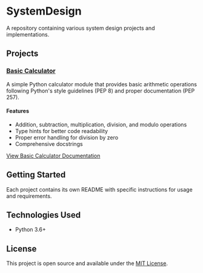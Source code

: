 # SystemDesign

A repository containing various system design projects and implementations.

## Projects

### [Basic Calculator](./Basic_calcuator/)

A simple Python calculator module that provides basic arithmetic operations following Python's style guidelines (PEP 8) and proper documentation (PEP 257).

#### Features
- Addition, subtraction, multiplication, division, and modulo operations
- Type hints for better code readability
- Proper error handling for division by zero
- Comprehensive docstrings

[View Basic Calculator Documentation](./Basic_calcuator/README.md)

## Getting Started

Each project contains its own README with specific instructions for usage and requirements.

## Technologies Used

- Python 3.6+

## License

This project is open source and available under the [MIT License](LICENSE).